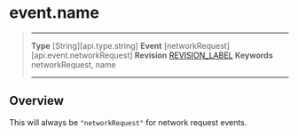 # event.name

> --------------------- ------------------------------------------------------------------------------------------
> __Type__              [String][api.type.string]
> __Event__             [networkRequest][api.event.networkRequest]
> __Revision__          [REVISION_LABEL](REVISION_URL)
> __Keywords__          networkRequest, name
> --------------------- ------------------------------------------------------------------------------------------

## Overview

This will always be `"networkRequest"` for network request events.
